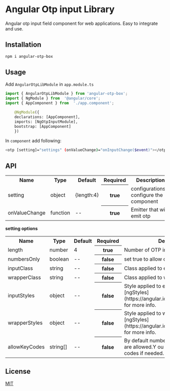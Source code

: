 # Angular Otp input Library

Angular otp input field component for web applications. Easy to integrate and use.

## Installation

```bash
npm i angular-otp-box
``` 

## Usage

Add `AngularOtpLibModule` in `app.module.ts`
```python
import { AngularOtpLibModule } from 'angular-otp-box';
import { NgModule } from  '@angular/core';
import { AppComponent } from  './app.component';

    @NgModule({
    declarations: [AppComponent],
    imports: [NgOtpInputModule],
    bootstrap: [AppComponent]
    })
```

In `component` add following:
```bash
<otp [setting]="settings" (onValueChange)="onInputChange($event)"></otp>
```

## API

<table>
    <tr>
        <th>Name</th>
        <th>Type</th>
        <th>Default</th>
        <th>Required</th>
        <th>Description</th>
    </tr>
    <tr>
        <td>setting</td>
        <td>object</td>
        <td>{length:4}</td>
        <th>true</th>
        <td>configurationsto configure the component</td>
    </tr>
    <tr>
        <td>onValueChange</td>
        <td>function</td>
        <td>--</td>
        <th>true</th>
        <td>Emitter that will emit otp </td>
    </tr>
</table>

**setting options**

<table>
    <tr>
        <th>Name</th>
        <th>Type</th>
        <th>Default</th>
        <th>Required</th>
        <th>Description</th>
    </tr>
    <tr>
        <td>length</td>
        <td>number</td>
        <td>4</td>
        <th>true</th>
        <td>Number of OTP inputs</td>
    </tr>
    <tr>
        <td>numbersOnly</td>
        <td>boolean</td>
        <td>--</td>
        <th>false</th>
        <td>set true to allow only numbers as input</td>
    </tr>
    <tr>
        <td>inputClass</td>
        <td>string</td>
        <td>--</td>
        <th>false</th>
        <td>Class applied to each input.</td>
    </tr>
    <tr>
        <td>wrapperClass</td>
        <td>string</td>
        <td>--</td>
        <th>false</th>
        <td>Class applied to wrapper element.</td>
    </tr>
    <tr>
        <td>inputStyles</td>
        <td>object</td>
        <td>--</td>
        <th>false</th>
        <td>Style applied to each input.Check [ngStyles](https://angular.io/api/common/NgStyle) for more info.</td>
    </tr>
    <tr>
        <td>wrapperStyles</td>
        <td>object</td>
        <td>--</td>
        <th>false</th>
        <td>Style applied to wrapper element.Check [ngStyles](https://angular.io/api/common/NgStyle) for more info.</td>
    </tr>
    <tr>
        <td>allowKeyCodes</td>
        <td>string[]</td>
        <td>--</td>
        <th>false</th>
        <td>By default numbers alphabets and _ - are allowed.Y ou can define other key codes if needed.</td>
    </tr>
</table>

## License
[MIT](https://choosealicense.com/licenses/mit/)
